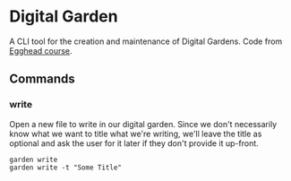 # Digital Garden

A CLI tool for the creation and maintenance of Digital Gardens. Code from [Egghead course](https://egghead.io/courses/creating-a-digital-garden-cli-with-rust-34b8).

## Commands

### write

Open a new file to write in our digital garden. Since we don't necessarily know what we want to title what we're writing, we'll leave the title as optional and ask the user for it later if they don't provide it up-front.

```shell
garden write
garden write -t "Some Title"
```
